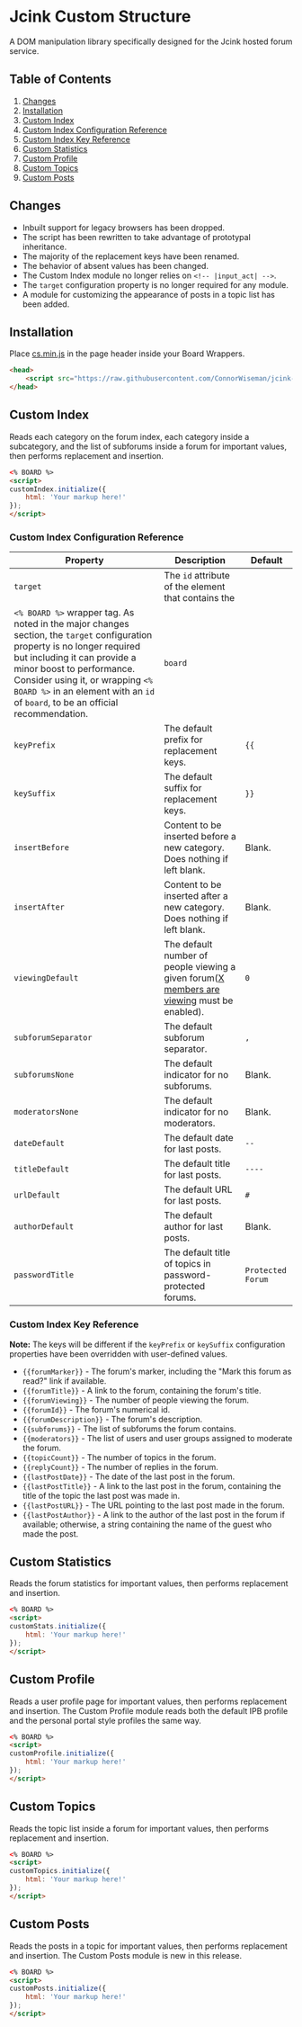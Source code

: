 # Jcink Custom Structure
A DOM manipulation library specifically designed for the Jcink hosted forum service.


## Table of Contents
1. [Changes](#changes)
2. [Installation](#installation)
3. [Custom Index](#custom-index)
  1. [Custom Index Configuration Reference](#custom-index-configuration-reference)
  2. [Custom Index Key Reference](#custom-index-key-reference)
4. [Custom Statistics](#custom-statistics)
5. [Custom Profile](#custom-profile)
6. [Custom Topics](#custom-topics)
7. [Custom Posts](#custom-posts)


## Changes
* Inbuilt support for legacy browsers has been dropped.
* The script has been rewritten to take advantage of prototypal inheritance.
* The majority of the replacement keys have been renamed.
* The behavior of absent values has been changed.
* The Custom Index module no longer relies on `<!-- |input_act| -->`.
* The `target` configuration property is no longer required for any module.
* A module for customizing the appearance of posts in a topic list has been added.


## Installation
Place [cs.min.js](https://github.com/ConnorWiseman/jcink-custom-structure/blob/master/src/cs.min.js) in the page header inside your Board Wrappers.
```html
<head>
    <script src="https://raw.githubusercontent.com/ConnorWiseman/jcink-custom-structure/master/src/cs.min.js"></script>
</head>
```


## Custom Index
Reads each category on the forum index, each category inside a subcategory, and the list of subforums inside a forum for important values, then performs replacement and insertion.
```html
<% BOARD %>
<script>
customIndex.initialize({
    html: 'Your markup here!'
});
</script>
```


### Custom Index Configuration Reference
|Property|Description|Default|
|--------|-----------|-------|
|`target`|The `id` attribute of the element that contains the  
`<% BOARD %>` wrapper tag. As noted in the major changes section, the `target` configuration property is no longer required but including it can provide a minor boost to performance. Consider using it, or wrapping `<% BOARD %>` in an element with an `id` of `board`, to be an official recommendation.|`board`|
|`keyPrefix`|The default prefix for replacement keys.|`{{`|
|`keySuffix`|The default suffix for replacement keys.|`}}`|
|`insertBefore`|Content to be inserted before a new category. Does nothing if left blank.|Blank.|
|`insertAfter`|Content to be inserted after a new category. Does nothing if left blank.|Blank.|
|`viewingDefault`|The default number of people viewing a given forum([X members are viewing](http://jcink.com/main/wiki/jfb-acp-system-settings#cpu_saving) must be enabled).|`0`|
|`subforumSeparator`|The default subforum separator.|`, `|
|`subforumsNone`|The default indicator for no subforums.|Blank.|
|`moderatorsNone`|The default indicator for no moderators.|Blank.|
|`dateDefault`|The default date for last posts.|`--`|
|`titleDefault`|The default title for last posts.|`----`|
|`urlDefault`|The default URL for last posts.|`#`|
|`authorDefault`|The default author for last posts.|Blank.|
|`passwordTitle`|The default title of topics in password-protected forums.|`Protected Forum`|


### Custom Index Key Reference
**Note:** The keys will be different if the `keyPrefix` or `keySuffix` configuration properties have been overridden with user-defined values.
* `{{forumMarker}}` - The forum's marker, including the "Mark this forum as read?" link if available.
* `{{forumTitle}}` - A link to the forum, containing the forum's title.
* `{{forumViewing}}` - The number of people viewing the forum.
* `{{forumId}}` - The forum's numerical id.
* `{{forumDescription}}` - The forum's description.
* `{{subforums}}` - The list of subforums the forum contains.
* `{{moderators}}` - The list of users and user groups assigned to moderate the forum.
* `{{topicCount}}` - The number of topics in the forum.
* `{{replyCount}}` - The number of replies in the forum.
* `{{lastPostDate}}` - The date of the last post in the forum.
* `{{lastPostTitle}}` - A link to the last post in the forum, containing the title of the topic the last post was made in.
* `{{lastPostURL}}` - The URL pointing to the last post made in the forum.
* `{{lastPostAuthor}}` - A link to the author of the last post in the forum if available; otherwise, a string containing the name of the guest who made the post.


## Custom Statistics
Reads the forum statistics for important values, then performs replacement and insertion.
```html
<% BOARD %>
<script>
customStats.initialize({
    html: 'Your markup here!'
});
</script>
```


## Custom Profile
Reads a user profile page for important values, then performs replacement and insertion. The Custom Profile module reads both the default IPB profile and the personal portal style profiles the same way.
```html
<% BOARD %>
<script>
customProfile.initialize({
    html: 'Your markup here!'
});
</script>
```


## Custom Topics
Reads the topic list inside a forum for important values, then performs replacement and insertion.
```html
<% BOARD %>
<script>
customTopics.initialize({
    html: 'Your markup here!'
});
</script>
```


## Custom Posts
Reads the posts in a topic for important values, then performs replacement and insertion. The Custom Posts module is new in this release.
```html
<% BOARD %>
<script>
customPosts.initialize({
    html: 'Your markup here!'
});
</script>
```